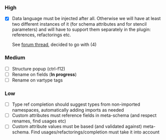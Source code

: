 ### High
- [x] Data language must be injected after all. Otherwise we will have at least two different instances of it (for schema attributes and for stencil parameters) and will have to support them separately in the plugin: references, refactorings etc.

    See [forum thread](https://intellij-support.jetbrains.com/hc/en-us/community/posts/207645985-language-composition-with-Grammar-Kit-), decided to go with (4)

### Medium
- [ ] Structure popup (ctrl-f12)
- [ ] Rename on fields (**In progress**)
- [ ] Rename on vartype tags

### Low
- [ ] Type ref completion should suggest types from non-imported namespaces, automatically adding imports as needed
- [ ] Custom attributes must reference fields in meta-schema (and respect renames, find usages etc)
- [ ] Custom attribute values must be based (and validated against) meta-schema. Find usages/refactorings/completion must take it into account
